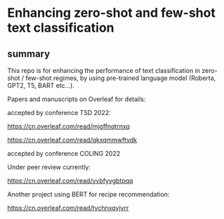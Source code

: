 # Enhancing  zero-shot and few-shot text classification



## summary

This repo is for enhancing the performance of text classification in zero-shot / few-shot regimes, by using pre-trained language model (Roberta, GPT2, T5, BART etc...). 


Papers and manuscripts on Overleaf for details:

accepted by conference TSD 2022:

https://cn.overleaf.com/read/mjgffnqtrnxq

https://cn.overleaf.com/read/qkxqmmwftvdk

accepted by conference COLING 2022

Under peer review currently:

https://cn.overleaf.com/read/vvbfyvgbtpqq



Another project using BERT for recipe recommendation:

https://cn.overleaf.com/read/tychnxqyjyrr






